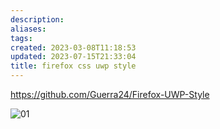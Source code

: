```yaml
---
description:
aliases: 
tags: 
created: 2023-03-08T11:18:53
updated: 2023-07-15T21:33:04
title: firefox css uwp style
---
```

https://github.com/Guerra24/Firefox-UWP-Style

![01](https://camo.githubusercontent.com/db30e7011fb234462386445c467d62dc7d749d322666b9c98ac6031a26c98835/68747470733a2f2f73332e67756572726132342e6e65742f70726f6a656374732f66697265666f782d7577702f73637265656e73686f74732f30312e706e67)

